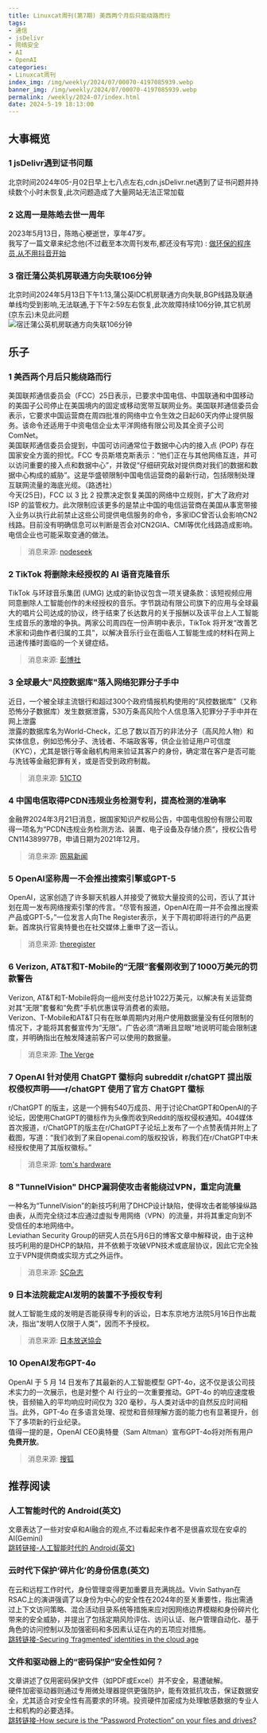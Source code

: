 ```yaml
---
title: Linuxcat周刊(第7期) 美西两个月后只能绕路而行
tags: 
- 通信
- jsDelivr
- 网络安全
- AI
- OpenAI
categories: 
- Linuxcat周刊
index_img: /img/weekly/2024/07/00070-4197085939.webp
banner_img: /img/weekly/2024/07/00070-4197085939.webp
permalink: /weekly/2024-07/index.html
date: 2024-5-19 18:13:00
---
```


## 大事概览
### 1 jsDelivr遇到证书问题
北京时间2024年05-月02日早上七八点左右,cdn.jsDelivr.net遇到了证书问题并持续数个小时未恢复,此次问题造成了大量网站无法正常加载

### 2 这周一是陈皓去世一周年
2023年5月13日，陈皓心梗逝世，享年47岁。   
我写了一篇文章来纪念他(不过截至本次周刊发布,都还没有写完) : [做环保的程序员,从不用抖音开始](https://ssdomei232.github.io/articles/anti-douyin/)

### 3 宿迁蒲公英机房联通方向失联106分钟
北京时间2024年5月13日下午1:13,蒲公英IDC机房联通方向失联,BGP线路及联通单线均受到影响,无法联通,于下午2:59左右恢复,此次故障持续106分钟,其它机房(京东云)未见此问题   
![宿迁蒲公英机房联通方向失联106分钟](/img/weekly/2024/07/AD01221B1B2E935414B0725865BB3C9A.jpg "宿迁蒲公英机房联通方向失联106分钟")

## 乐子

### 1 美西两个月后只能绕路而行
美国联邦通信委员会（FCC）25日表示，已要求中国电信、中国联通和中国移动的美国子公司停止在美国境内的固定或移动宽带互联网业务。美国联邦通信委员会表示，它要求中国运营商在周四批准的网络中立令生效之日起60天内停止提供服务。该命令还适用于中资电信企业太平洋网络有限公司及其全资子公司 ComNet。      
美国联邦通信委员会提到，中国可访问通常位于数据中心内的接入点 (POP) 存在国家安全方面的担忧。FCC 专员斯塔克斯表示：“他们正在与其他网络互连，并可以访问重要的接入点和数据中心”，并敦促“仔细研究敌对提供商对我们的数据和数据中心构成的威胁”。这是华盛顿限制中国电信运营商的最新行动，包括限制处理互联网流量的海底光缆。（路透社）   
今天(25日)，FCC 以 3 比 2 投票决定恢复美国的网络中立规则，扩大了政府对 ISP 的监管权力。此次限制应该更多的是禁止中国的电信运营商在美国从事宽带接入业务以执行此前禁止这些公司提供电信服务的命令，多家IDC曾否认会影响CN2线路。目前没有明确信息可以判断是否会对CN2GIA、CMI等优化线路造成影响。电信企业也可能采取变通的做法。    
> 消息来源: [nodeseek](https://www.nodeseek.com/post-99949-1)


### 2 TikTok 将删除未经授权的 AI 语音克隆音乐
TikTok 与环球音乐集团 (UMG) 达成的新协议包含一项关键条款：该短视频应用同意删除人工智能创作的未经授权的音乐。字节跳动有限公司旗下的应用与全球最大的唱片公司达成的协议，终于结束了长达数月的关于报酬以及该平台上人工智能生成音乐的激增的争执。两家公司周四在一份声明中表示，TikTok 将开发“改善艺术家和词曲作者归属的工具”，以解决音乐行业在面临人工智能生成的材料在网上迅速传播时面临的一个关键症结。
> 消息来源: [彭博社](https://www.bloomberg.com/news/articles/2024-05-02/unauthorized-ai-voice-clones-of-taylor-swift-face-removal-from-tiktok)


### 3 全球最大"风控数据库"落入网络犯罪分子手中
近日，一个被全球主流银行和超过300个政府情报机构使用的“风控数据库”（又称恐怖分子数据库）发生数据泄露，530万条高风险个人信息落入犯罪分子手中并在网上泄露   
泄露的数据库名为World-Check，汇总了数以百万的非法分子（高风险人物）和实体信息，例如恐怖分子、洗钱者、不端政客等，供企业验证用户可信度（KYC），尤其是银行等金融机构用来验证其客户的身份，确定潜在客户是否可能与洗钱等金融犯罪有关，或是否受到政府制裁。
> 消息来源: [51CTO](https://www.51cto.com/article/786750.html)


### 4 中国电信取得PCDN违规业务检测专利，提高检测的准确率
金融界2024年3月21日消息，据国家知识产权局公告，中国电信股份有限公司取得一项名为“PCDN违规业务检测方法、装置、电子设备及存储介质“，授权公告号CN114389977B，申请日期为2021年12月。
> 消息来源: [网易新闻](https://www.163.com/dy/article/ITQB7GF30519QIKK.html)


### 5 OpenAI坚称周一不会推出搜索引擎或GPT-5
OpenAI，这家创造了许多聊天机器人并接受了微软大量投资的公司，否认了其计划在周一发布网络搜索引擎的传言。“尽管有报道，OpenAI在周一并不会推出搜索产品或GPT-5，”一位发言人向The Register表示，关于下周初即将进行的产品更新。首席执行官奥特曼也在社交媒体上重申了这一否认。
> 消息来源: [theregister](https://www.theregister.com/2024/05/11/openai_product_search_monday/)


### 6 Verizon, AT&T和T-Mobile的“无限”套餐刚收到了1000万美元的罚款警告
Verizon, AT&T和T-Mobile将向一组州支付总计1022万美元，以解决有关运营商对其“无限”套餐和“免费”手机优惠误导消费者的索赔。   
Verizon、T-Mobile和AT&T只有在账单周期内对用户使用数据量没有任何限制的情况下，才能将其套餐宣传为“无限”。广告必须“清晰且显眼”地说明可能会限制速度，并明确指出在触发降速前客户可以使用的数据量。
>消息来源: [The Verge](https://www.theverge.com/2024/5/10/24153892/verizon-tmobile-att-unlimited-plan-free-phone-offers-fine)


### 7 OpenAI 针对使用 ChatGPT 徽标向 subreddit r/chatGPT 提出版权侵权声明——r/chatGPT 使用了官方 ChatGPT 徽标
r/ChatGPT 的版主，这是一个拥有540万成员、用于讨论ChatGPT和OpenAI的子论坛，因使用ChatGPT的徽标作为头像而收到Reddit的版权侵权通知。404媒体首次报道，r/ChatGPT的版主在r/ChatGPT子论坛上发布了一个点赞表情并附上了截图，写道：“我们收到了来自openai.com的版权投诉，称我们在r/ChatGPT中未经授权使用了其版权徽标。”    
> 消息来源: [tom's hardware](https://www.tomshardware.com/tech-industry/artificial-intelligence/openai-hits-subreddit-with-copyright-claim-for-using-chapgpt-logo)


### 8 "TunnelVision" DHCP漏洞使攻击者能绕过VPN，重定向流量
一种名为“TunnelVision”的新技巧利用了DHCP设计缺陷，使得攻击者能够操纵路由表，从而完全绕过本应通过虚拟专用网络（VPN）的流量，并将其重定向到不受信任的本地网络中。   
Leviathan Security Group的研究人员在5月6日的博客文章中解释说，由于这种技巧利用的是DHCP的缺陷，并不依赖于攻破VPN技术或底层协议，因此它完全独立于VPN提供商或实现方式之外运作。   
> 消息来源: [SC杂志](https://www.scmagazine.com/news/tunnelvision-dhcp-flaw-lets-attackers-bypass-vpns-redirect-traffic)

### 9 日本法院裁定AI发明的装置不予授权专利
就人工智能生成的发明是否能获得专利的诉讼，日本东京地方法院5月16日作出裁决，指出“发明人仅限于人类”，因而不予授权。
> 消息来源: [日本放送協会](https://www3.nhk.or.jp/nhkworld/zh/news/k10014451961000/)

### 10 OpenAI发布GPT-4o
OpenAI 于 5 月 14 日发布了其最新的人工智能模型 GPT-4o，这不仅是该公司技术实力的一次展示，也是对整个 AI 行业的一次重要推动。GPT-4o 的响应速度极快，音频输入的平均响应时间仅为 320 毫秒，与人类对话中的自然反应时间相当。此外，GPT-4o 在多语言处理、视觉和音频理解方面的能力也有显著提升，创下了多项新的行业纪录。   
值得一提的是，OpenAI CEO奥特曼（Sam Altman）宣布GPT-4o将对所有用户**免费开放**。
> 消息来源: [搜狐](https://www.sohu.com/a/779799266_472308)



## 推荐阅读

### 人工智能时代的 Android(英文)
文章表达了一些对安卓和AI融合的观点,不过看起来作者不是很喜欢现在安卓的AI(Gemini)     
[跳转链接-人工智能时代的 Android(英文)](https://www.theverge.com/2024/5/11/24152977/android-ai-google-io-2024-gemini)   

### 云时代下保护‘碎片化’的身份信息(英文)
在云和远程工作时代，身份管理变得更加重要且充满挑战。Vivin Sathyan在RSAC上的演讲强调了以身份为中心的安全性在2024年的至关重要性，指出需通过上下文访问策略、混合活动目录系统等措施来应对因网络边界模糊和身份碎片化带来的安全威胁，并提出了包括定期风险评估、访问认证、账户管理自动化、基于角色的访问控制以及加强密码和多因素认证在内的五项应对措施。       
[跳转链接-Securing ‘fragmented’ identities in the cloud age](https://www.scmagazine.com/news/rsac-2024-securing-fragmented-identities-in-the-cloud-age)

### 文件和驱动器上的“密码保护”安全性如何？
文章讲述了仅用密码保护文件（如PDF或Excel）并不安全，易遭破解。          
硬件加密驱动器则通过专用微处理器提供更强防护，能有效抵抗攻击，保证数据安全，尤其适合对安全性有高要求的环境。投资硬件加密成为处理敏感数据的专业人士和机构的必要选择。   
[跳转链接-How secure is the “Password Protection” on your files and drives?](https://www.helpnetsecurity.com/2024/05/10/password-protect-pdf-excel-files/)

